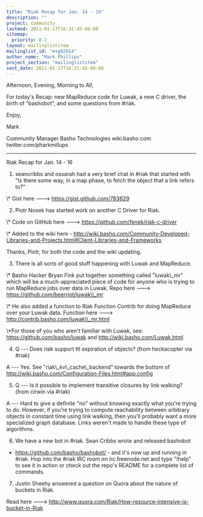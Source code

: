 ```yaml
---
title: "Riak Recap for Jan. 14 - 16"
description: ""
project: community
lastmod: 2011-01-17T16:31:45-08:00
sitemap:
  priority: 0.2
layout: mailinglistitem
mailinglist_id: "msg02014"
author_name: "Mark Phillips"
project_section: "mailinglistitem"
sent_date: 2011-01-17T16:31:45-08:00
---
```



Afternoon, Evening, Morning to All,

For today's Recap: new MapReduce code for Luwak, a new C driver, the
birth of "bashobot", and some questions from #riak.

Enjoy,

Mark

Community Manager
Basho Technologies
wiki.basho.com
twitter.com/pharkmillups

----

Riak Recap for Jan. 14 - 16

1) seancribbs and ossarah had a very brief chat in #riak that started
with "Is there some way, in a map phase, to fetch the object that a
link refers to?"

\\* Gist here ---&gt; https://gist.github.com/783629

2) Piotr Nosek has started work on another C Driver for Riak.

\\* Code on GitHub here ---&gt; https://github.com/fenek/riak-c-driver

\\* Added to the wiki here -
http://wiki.basho.com/Community-Developed-Libraries-and-Projects.html#Client-Libraries-and-Frameworks

Thanks, Piotr, for both the code and the wiki updating.

3) There is all sorts of good stuff happening with Luwak and MapReduce.

\\* Basho Hacker Bryan Fink put together something called "luwak\\_mr"
which will be a much-appreciated piece of code for anyone who is
trying to run MapReduce jobs over data in Luwak. Repo here ---&gt;
https://github.com/beerriot/luwak\\_mr

\\* He also added a function to Riak Function Contrib for doing
MapReduce over your Luwak data. Function here ---&gt;
http://contrib.basho.com/luwak\\_mr.html

\\*For those of you who aren't familiar with Luwak, see:
https://github.com/basho/luwak and http://wiki.basho.com/Luwak.html

4) Q --- Does riak support ttl expiration of objects? (from
heckacopter via #riak)

 A --- Yes. See "riak\\_kv\\_cache\\_backend" towards the bottom of
http://wiki.basho.com/Configuration-Files.html#app.config

5) Q --- Is it possible to implement transitive closures by link
walking? (from cirwin via #riak)

 A --- Hard to give a definite "no" without knowing exactly what
you're trying to do. However, if you're trying to compute reachability
between arbitrary objects in constant time using link walking, then
you'll probably want a more specialized graph database. Links weren't
made to handle these type of algorithms.

6) We have a new bot in #riak. Sean Cribbs wrote and released bashobot
- https://github.com/basho/bashobot/ - and it's now up and running in
#riak. Hop into the #riak IRC room on irc.freenode.net and type
"!help" to see it in action or check out the repo's README for a
complete list of commands.

7) Justin Sheehy answered a question on Quora about the nature of
buckets in Riak.

Read here ---&gt; 
http://www.quora.com/Riak/How-resource-intensive-is-bucket-in-Riak

